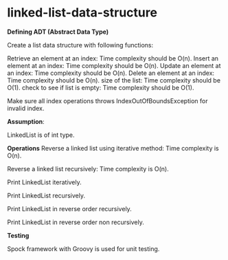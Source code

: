 # linked-list-data-structure

**Defining ADT (Abstract Data Type)**

Create a list data structure with following functions:

Retrieve an element at an index: Time complexity should be O(n).
Insert an element at an index: Time complexity should be O(n).
Update an element at an index: Time complexity should be O(n).
Delete an element at an index: Time complexity should be O(n).
size of the list: Time complexity should be O(1).
check to see if list is empty: Time complexity should be O(1).

Make sure all index operations throws IndexOutOfBoundsException for invalid index.

**Assumption**:

LinkedList is of int type.

**Operations**
Reverse a linked list using iterative method: Time complexity is O(n).

Reverse a linked list recursively: Time complexity is O(n).

Print LinkedList iteratively.

Print LinkedList recursively.

Print LinkedList in reverse order recursively.

Print LinkedList in reverse order non recursively.

**Testing**

Spock framework with Groovy is used for unit testing.
